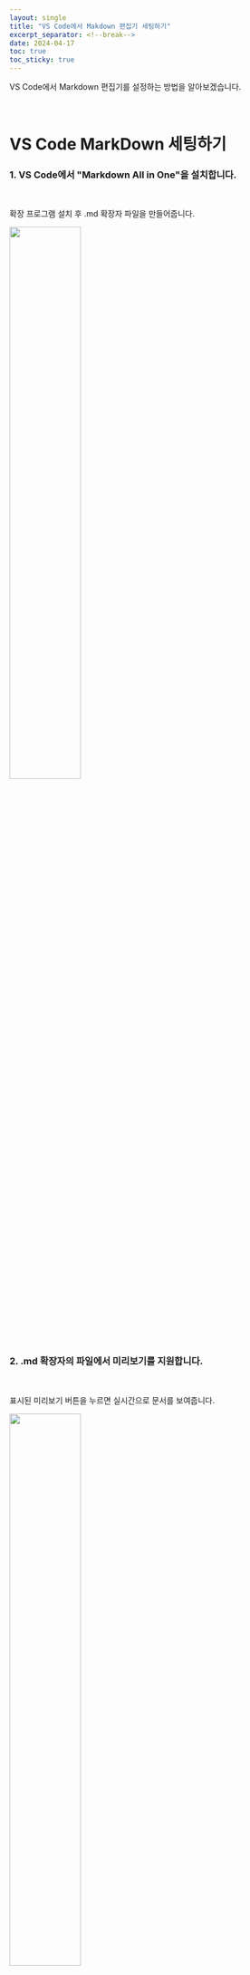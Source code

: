 ```yaml
---
layout: single
title: "VS Code에서 Makdown 편집기 세팅하기"
excerpt_separator: <!--break-->
date: 2024-04-17
toc: true
toc_sticky: true
---
```


VS Code에서 Markdown 편집기를 설정하는 방법을 알아보겠습니다.

<!--break-->

<br>

# VS Code MarkDown 세팅하기

### 1. VS Code에서 "Markdown All in One"을 설치합니다.

<br>

확장 프로그램 설치 후 .md 확장자 파일을 만들어줍니다.

<img src="https://github.com/dju99/dju99.github.io/assets/137643698/cc16b0fb-8978-4344-9cc9-853b68aaf70f" width="50%">

<br>

<br>

### 2. .md 확장자의 파일에서 미리보기를 지원합니다.

<br>

표시된 미리보기 버튼을 누르면 실시간으로 문서를 보여줍니다.

<img src="https://github.com/dju99/dju99.github.io/assets/137643698/afde387b-feed-49b3-a21f-60bf3b7e0871" width="50%">
